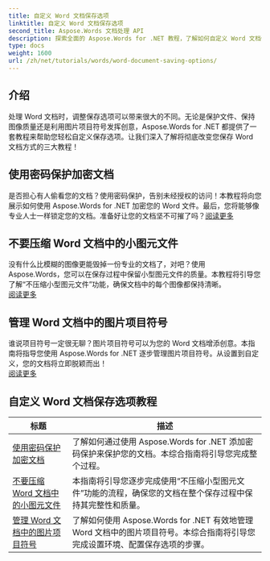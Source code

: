 ```yaml
---
title: 自定义 Word 文档保存选项
linktitle: 自定义 Word 文档保存选项
second_title: Aspose.Words 文档处理 API
description: 探索全面的 Aspose.Words for .NET 教程，了解如何自定义 Word 文档保存选项，包括密码保护、保持图像质量和管理图片项目符号。
type: docs
weight: 1600
url: /zh/net/tutorials/words/word-document-saving-options/
---
```

## 介绍

处理 Word 文档时，调整保存选项可以带来很大的不同。无论是保护文件、保持图像质量还是利用图片项目符号发挥创意，Aspose.Words for .NET 都提供了一套教程来帮助您轻松自定义保存选项。让我们深入了解将彻底改变您保存 Word 文档方式的三大教程！  

## 使用密码保护加密文档  
是否担心有人偷看您的文档？使用密码保护，告别未经授权的访问！本教程将向您展示如何使用 Aspose.Words for .NET 加密您的 Word 文件。最后，您将能够像专业人士一样锁定您的文档。准备好让您的文档坚不可摧了吗？[阅读更多](./encrypt-document-with-password-protect/)  

## 不要压缩 Word 文档中的小图元文件  
没有什么比模糊的图像更能毁掉一份专业的文档了，对吧？使用 Aspose.Words，您可以在保存过程中保留小型图元文件的质量。本教程将引导您了解“不压缩小型图元文件”功能，确保文档中的每个图像都保持清晰。  
[阅读更多](./do-not-compress-small-metafiles-word-documents/)  

## 管理 Word 文档中的图片项目符号  
谁说项目符号一定很无聊？图片项目符号可以为您的 Word 文档增添创意。本指南将指导您使用 Aspose.Words for .NET 逐步管理图片项目符号。从设置到自定义，您的文档将立即脱颖而出！  
[阅读更多](./manage-picture-bullet/)  

 ## 自定义 Word 文档保存选项教程
| 标题 | 描述 |
| --- | --- |
| [使用密码保护加密文档](./encrypt-document-with-password-protect/) | 了解如何通过使用 Aspose.Words for .NET 添加密码保护来保护您的文档。本综合指南将引导您完成整个过程。 |
| [不要压缩 Word 文档中的小图元文件](./do-not-compress-small-metafiles-word-documents/) | 本指南将引导您逐步完成使用“不压缩小型图元文件”功能的流程，确保您的文档在整个保存过程中保持其完整性和质量。 |
| [管理 Word 文档中的图片项目符号](./manage-picture-bullet/) | 了解如何使用 Aspose.Words for .NET 有效地管理 Word 文档中的图片项目符号。本综合指南将引导您完成设置环境、配置保存选项的步骤。 |